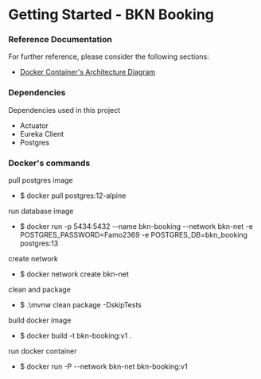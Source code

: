 # Getting Started - BKN Booking

### Reference Documentation
For further reference, please consider the following sections:

* [Docker Container's Architecture Diagram](https://github.com/fernandooliveira19/bookings-architecture-diagram) 

### Dependencies

Dependencies used in this project


* Actuator
* Eureka Client
* Postgres

### Docker's commands

pull postgres image

* $ docker pull postgres:12-alpine

run database image

* $ docker run -p 5434:5432 --name bkn-booking --network bkn-net -e POSTGRES_PASSWORD=Famo2369 -e POSTGRES_DB=bkn_booking postgres:13


create network

* $ docker network create bkn-net

clean and package

* $ .\mvnw clean package -DskipTests

build docker image

* $ docker build -t bkn-booking:v1 .

run docker container

* $ docker run -P --network bkn-net bkn-booking:v1 

